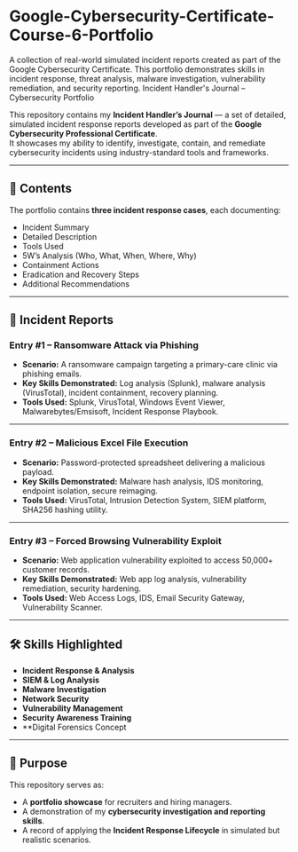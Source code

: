 # Google-Cybersecurity-Certificate-Course-6-Portfolio
A collection of real-world simulated incident reports created as part of the Google Cybersecurity Certificate. This portfolio demonstrates skills in incident response, threat analysis, malware investigation, vulnerability remediation, and security reporting.
Incident Handler's Journal – Cybersecurity Portfolio

This repository contains my **Incident Handler’s Journal** — a set of detailed, simulated incident response reports developed as part of the **Google Cybersecurity Professional Certificate**.  
It showcases my ability to identify, investigate, contain, and remediate cybersecurity incidents using industry-standard tools and frameworks.

---

## 📂 Contents
The portfolio contains **three incident response cases**, each documenting:
- Incident Summary
- Detailed Description
- Tools Used
- 5W’s Analysis (Who, What, When, Where, Why)
- Containment Actions
- Eradication and Recovery Steps
- Additional Recommendations

---

## 📄 Incident Reports

### **Entry #1** – Ransomware Attack via Phishing
- **Scenario:** A ransomware campaign targeting a primary-care clinic via phishing emails.
- **Key Skills Demonstrated:** Log analysis (Splunk), malware analysis (VirusTotal), incident containment, recovery planning.
- **Tools Used:** Splunk, VirusTotal, Windows Event Viewer, Malwarebytes/Emsisoft, Incident Response Playbook.

---

### **Entry #2** – Malicious Excel File Execution
- **Scenario:** Password-protected spreadsheet delivering a malicious payload.
- **Key Skills Demonstrated:** Malware hash analysis, IDS monitoring, endpoint isolation, secure reimaging.
- **Tools Used:** VirusTotal, Intrusion Detection System, SIEM platform, SHA256 hashing utility.

---

### **Entry #3** – Forced Browsing Vulnerability Exploit
- **Scenario:** Web application vulnerability exploited to access 50,000+ customer records.
- **Key Skills Demonstrated:** Web app log analysis, vulnerability remediation, security hardening.
- **Tools Used:** Web Access Logs, IDS, Email Security Gateway, Vulnerability Scanner.

---

## 🛠 Skills Highlighted
- **Incident Response & Analysis**
- **SIEM & Log Analysis**
- **Malware Investigation**
- **Network Security**
- **Vulnerability Management**
- **Security Awareness Training**
- **Digital Forensics Concept

---
## 🎯 Purpose
This repository serves as:
- A **portfolio showcase** for recruiters and hiring managers.
- A demonstration of my **cybersecurity investigation and reporting skills**.
- A record of applying the **Incident Response Lifecycle** in simulated but realistic scenarios.
